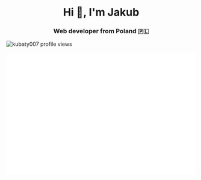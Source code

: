 <h1 align="center">Hi 👋, I'm Jakub</h1>
<h3 align="center">Web developer from Poland &#127477;&#127473;</h3>

<p>
  <img src="https://komarev.com/ghpvc/?username=kubaty007&color=brightgreen" alt="kubaty007 profile views"/>
</p>

<p>
  <img align="right" top="500" alt="activity calendar" src="https://github.com/kubaty007/kubaty007/blob/master/metrics.plugin.isocalendar.fullyear.svg">
</p>


<br>
<br>

<!--
<p align="center">
  Some of languages and tools I use:
  <br>
  <br>
  <img src="https://skillicons.dev/icons?i=git,gitlab,idea,mysql,php,sass" />
</p>
-->








<!--
**kubaty007/kubaty007** is a ✨ _special_ ✨ repository because its `README.md` (this file) appears on your GitHub profile.

Here are some ideas to get you started:

- 🔭 I’m currently working on ...
- 🌱 I’m currently learning ...
- 👯 I’m looking to collaborate on ...
- 🤔 I’m looking for help with ...
- 💬 Ask me about ...
- 📫 How to reach me: ...
- 😄 Pronouns: ...
- ⚡ Fun fact: ...
-->
